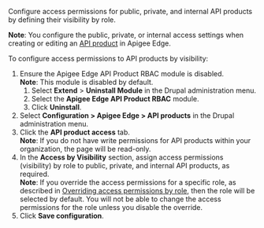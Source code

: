 Configure access permissions for public, private, and internal API products by defining their visibility by role. 

**Note**: You configure the public, private, or internal access settings when creating or editing an [API product](https://docs.apigee.com/api-platform/publish/create-api-products) in Apigee Edge.

To configure access permissions to API products by visibility:

1. Ensure the Apigee Edge API Product RBAC module is disabled.  
**Note**: This module is disabled by default.  
   1. Select **Extend** \> **Uninstall Module** in the Drupal administration menu.  
   2. Select the **Apigee Edge API Product RBAC** module.  
   3. Click **Uninstall**.
2. Select **Configuration > Apigee Edge > API products** in the Drupal administration menu.
3. Click the **API product access** tab.  
**Note**: If you do not have write permissions for API products within your organization, the page will be read-only.
4. In the **Access by Visibility** section, assign access permissions (visibility) by role to public, private, and internal API products, as required.  
**Note**: If you override the access permissions for a specific role, as described in [Overriding access permissions by role](#override), then the role will be selected by default. You will not be able to change the access permissions for the role unless you disable the override.
5. Click **Save configuration**.